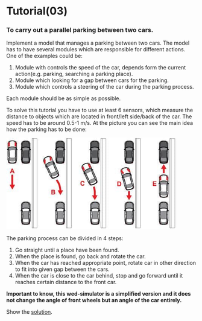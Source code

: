 # Tutorial(03)

### To carry out a parallel parking between two cars.
Implement a model that manages a parking between two cars. The model has to have several modules which are responsible for different actions. One of the examples could be:
1. Module with controls the speed of the car, depends form the current action(e.g. parking, searching a parking place).
3. Module which looking for a gap between cars for the parking.
2. Module which controls a steering of the car during the parking process.

Each module should be as simple as possible.

To solve this tutorial you have to use at least 6 sensors, which measure the distance to objects which are located in front/left side/back of the car. The speed has to be around 0.5-1 m/s. At the picture you can see the main idea how the parking has to be done:

![alt text](parking_process1.jpg)

The parking process can be divided in 4 steps:  
1. Go straight until a place have been found.
2. When the place is found, go back and rotate the car.
3. When the car has reached appropriate point, rotate car in other direction to fit into given gap between the cars.
4. When the car is close to the car behind, stop and go forward until it reaches certain distance to the front car.

**Important to know, this wed-simulator is a simplified version and it does not change the angle of front wheels but an angle of the car entirely.**

Show the [solution](solution03.md).